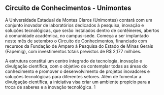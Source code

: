 ## Circuito de Conhecimentos - Unimontes 

A Universidade Estadual de Montes Claros (Unimontes) contará com um conjunto inovador de laboratórios dedicados à pesquisa, inovação e soluções tecnológicas, que serão instalados dentro de contêineres, abertos à comunidade acadêmica, no campus-sede. Começa a ser implantado neste mês de setembro o Circuito de Conhecimentos, financiado com recursos da Fundação de Amparo à Pesquisa do Estado de Minas Gerais (Fapemig), com investimentos totais previstos de R$ 2,177 milhões.

A estrutura constitui um centro integrado de tecnologia, inovação e divulgação científica, com o objetivo de contemplar todas as áreas do conhecimento e promover o desenvolvimento de projetos inovadores e soluções tecnológicas para diferentes setores. Além de fomentar a divulgação científica, a iniciativa visa criar um ambiente propício para a troca de saberes e a inovação tecnológica. 1
